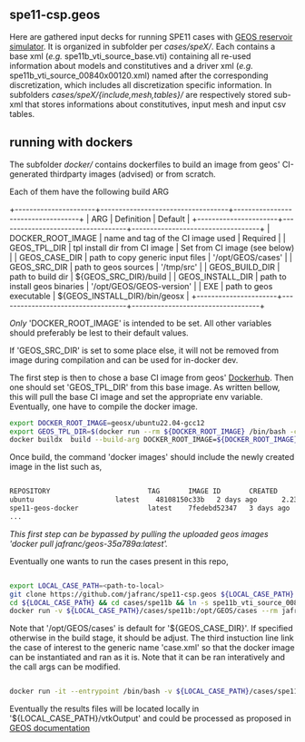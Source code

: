 ## spe11-csp.geos

Here are gathered input decks for running SPE11 cases with [GEOS reservoir simulator](https://github.com/GEOS-DEV/GEOS).
It is organized in subfolder per _cases/speX/_. 
Each contains a base xml (_e.g._ spe11b\_vti\_source\_base.vti) containing all re-used information about models and constitutives and a driver xml (_e.g._ spe11b\_vti\_source\_00840x00120.xml) named after the corresponding discretization, which includes all discretization specific information. 
In subfolders _cases/speX/{include,mesh,tables}/_ are respectively stored sub-xml that stores informations about constitutives, input mesh and input csv tables.

## running with dockers

The subfolder _docker/_ contains dockerfiles to build an image from geos' CI-generated thirdparty images (advised) or from scratch. 

Each of them have the following build ARG

+----------------------+-----------------------------------+-----------------------------------+
| ARG                  | Definition                        | Default                           |
+----------------------+-----------------------------------+-----------------------------------+
| DOCKER\_ROOT\_IMAGE  | name and tag of the CI image used | Required                          |
| GEOS\_TPL\_DIR       | tpl install dir from CI image     | Set from CI image (see below)     |
| GEOS\_CASE\_DIR      | path to copy generic input files  | '/opt/GEOS/cases'                 |
| GEOS\_SRC\_DIR       | path to geos sources              | '/tmp/src'                        |
| GEOS\_BUILD\_DIR     | path to build dir                 | ${GEOS\_SRC\_DIR}/build           |
| GEOS\_INSTALL\_DIR   | path to install geos binaries     | '/opt/GEOS/GEOS-version'          |
| EXE                  | path to geos executable           | ${GEOS\_INSTALL\_DIR}/bin/geosx   | 
+----------------------+-----------------------------------+-----------------------------------+

*Only* 'DOCKER\_ROOT\_IMAGE' is intended to be set. All other variables should preferably be lest to their default values.

If 'GEOS\_SRC\_DIR' is set to some place else, it will not be removed from image during compilation and can be used for in-docker dev.

The first step is then to chose a base CI image from geos' [Dockerhub](https://hub.docker.com/u/geosx). Then one should set 'GEOS\_TPL\_DIR' from this base image. 
As written bellow, this will pull the base CI image and set the appropriate env variable. Eventually, one have to compile the docker image.

```bash
export DOCKER_ROOT_IMAGE=geosx/ubuntu22.04-gcc12
export GEOS_TPL_DIR=$(docker run --rm ${DOCKER_ROOT_IMAGE} /bin/bash -c 'echo ${GEOS_TPL_DIR}')
docker buildx  build --build-arg DOCKER_ROOT_IMAGE=${DOCKER_ROOT_IMAGE} --build-arg GEOS_TPL_DIR=${GEOS_TPL_DIR} -t spe11-geos-docker -f Dockerfile.u22-g12-omp41 .
```

Once build, the command 'docker images' should include the newly created image in the list such as,

```bash

REPOSITORY                        TAG       IMAGE ID       CREATED         SIZE
ubuntu			          latest    48108150c33b   2 days ago      2.23GB
spe11-geos-docker                 latest    7fedebd52347   3 days ago      5.84GB
...

```

*This first step can be bypassed by pulling the uploaded geos images 'docker pull jafranc/geos-35a789a:latest'.*

Eventually one wants to run the cases present in this repo, 

```bash

export LOCAL_CASE_PATH=<path-to-local>
git clone https://github.com/jafranc/spe11-csp.geos ${LOCAL_CASE_PATH}
cd ${LOCAL_CASE_PATH} && cd cases/spe11b && ln -s spe11b_vti_source_00840x00120.xml case.xml
docker run -v ${LOCAL_CASE_PATH}/cases/spe11b:/opt/GEOS/cases --rm jafranc/geos-35a789a

```

Note that '/opt/GEOS/cases' is default for '${GEOS\_CASE\_DIR}'. If specified otherwise in the build stage, it should be adjust.
The third instuction line link the case of interest to the generic name 'case.xml' so that the docker image can be instantiated and ran as it is.
Note that it can be ran interatively and the call args can be modified.

```bash

docker run -it --entrypoint /bin/bash -v ${LOCAL_CASE_PATH}/cases/spe11b:/opt/GEOS/cases --rm jafranc/geos-35a789a

```

Eventually the results files will be located locally in '${LOCAL\_CASE\_PATH}/vtkOutput' and could be processed as proposed in [GEOS documentation](https://geosx-geosx.readthedocs-hosted.com/en/latest/)



